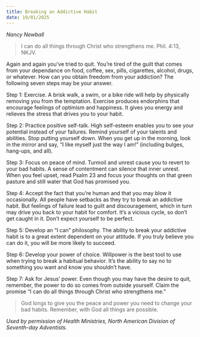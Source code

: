 ```yaml
---
title: Breaking an Addictive Habit
date: 19/01/2025
---
```


_Nancy Newball_

> <p></p>
> I can do all things through Christ who strengthens me. Phil. 4:13, NKJV.

Again and again you’ve tried to quit. You’re tired of the guilt that comes from your dependance on food, coffee, sex, pills, cigarettes, alcohol, drugs, or whatever. How can you obtain freedom from your addiction? The following seven steps may be your answer.

Step 1: Exercise. A brisk walk, a swim, or a bike ride will help by physically removing you from the temptation. Exercise produces endorphins that encourage feelings of optimism and happiness. It gives you energy and relieves the stress that drives you to your habit.

Step 2: Practice positive self-talk. High self-esteem enables you to see your potential instead of your failures. Remind yourself of your talents and abilities. Stop putting yourself down. When you get up in the morning, look in the mirror and say, “I like myself just the way I am!” (including bulges, hang-ups, and all).

Step 3: Focus on peace of mind. Turmoil and unrest cause you to revert to your bad habits. A sense of contentment can silence that inner unrest. When you feel upset, read Psalm 23 and focus your thoughts on that green pasture and still water that God has promised you.

Step 4: Accept the fact that you’re human and that you may blow it occasionally. All people have setbacks as they try to break an addictive habit. But feelings of failure lead to guilt and discouragement, which in turn may drive you back to your habit for comfort. It’s a vicious cycle, so don’t get caught in it. Don’t expect yourself to be perfect.

Step 5: Develop an “I can” philosophy. The ability to break your addictive habit is to a great extent dependent on your attitude. If you truly believe you can do it, you will be more likely to succeed.

Step 6: Develop your power of choice. Willpower is the best tool to use when trying to break a habitual behavior. It’s the ability to say no to something you want and know you shouldn’t have.

Step 7: Ask for Jesus’ power. Even though you may have the desire to quit, remember, the power to do so comes from outside yourself. Claim the promise “I can do all things through Christ who strengthens me.”

> <callout></callout>
> God longs to give you the peace and power you need to change your bad habits. Remember, with God all things are possible.

_Used by permission of Health Ministries, North American Division of Seventh-day Adventists._